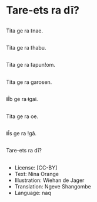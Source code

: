 # Tare-ets ra dī?

##
Tita ge ra ǁnae.

##
Tita ge ra ǁhabu.

##
Tita ge ra ǁapunǃom.

##
Tita ge ra garosen.

##
ǁÎb ge ra ǂgai.

##
Tita ge ra oe.

##
ǁÎs ge ra ǃgâ.

##
Tare-ets ra dī?

##
* License: [CC-BY]
* Text: Nina Orange
* Illustration: Wiehan de Jager
* Translation: Ngeve Shangombe
* Language: naq
